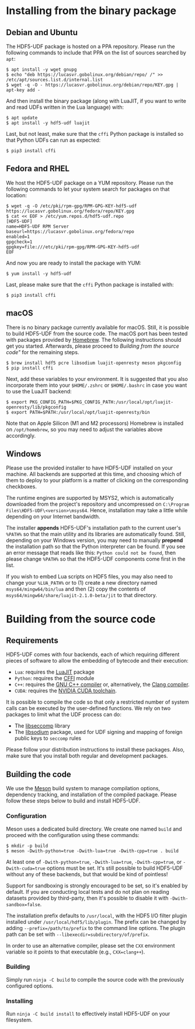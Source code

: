 # Installing from the binary package

## Debian and Ubuntu

The HDF5-UDF package is hosted on a PPA repository. Please run the following
commands to include that PPA on the list of sources searched by `apt`:

```
$ apt install -y wget gnupg
$ echo "deb https://lucasvr.gobolinux.org/debian/repo/ /" >> /etc/apt/sources.list.d/internal.list
$ wget -q -O - https://lucasvr.gobolinux.org/debian/repo/KEY.gpg | apt-key add -
```

And then install the binary package (along with LuaJIT, if you want to
write and read UDFs written in the Lua language) with:

```
$ apt update
$ apt install -y hdf5-udf luajit
```

Last, but not least, make sure that the `cffi` Python package is installed so
that Python UDFs can run as expected:

```
$ pip3 install cffi
```

## Fedora and RHEL

We host the HDF5-UDF package on a YUM repository. Please run the following
commands to let your system search for packages on that location:

```
$ wget -q -O /etc/pki/rpm-gpg/RPM-GPG-KEY-hdf5-udf https://lucasvr.gobolinux.org/fedora/repo/KEY.gpg
$ cat << EOF > /etc/yum.repos.d/hdf5-udf.repo
[HDF5-UDF]
name=HDF5-UDF RPM Server
baseurl=https://lucasvr.gobolinux.org/fedora/repo
enabled=1
gpgcheck=1
gpgkey=file:///etc/pki/rpm-gpg/RPM-GPG-KEY-hdf5-udf
EOF
```

And now you are ready to install the package with YUM:

```
$ yum install -y hdf5-udf
```

Last, please make sure that the `cffi` Python package is installed with:

```
$ pip3 install cffi
```

## macOS

There is no binary package currently available for macOS. Still, it is possible
to build HDF5-UDF from the source code. The macOS port has been tested with
packages provided by [Homebrew](https://brew.sh). The following instructions
should get you started. Afterwards, please proceed to *Building from the source
code"* for the remaining steps.

```
$ brew install hdf5 pcre libsodium luajit-openresty meson pkgconfig
$ pip install cffi
```

Next, add these variables to your environment. It is suggested that you
also incorporate them into your `$HOME/.zshrc` or `$HOME/.bashrc` in case
you want to use the LuaJIT backend:

```
$ export PKG_CONFIG_PATH=$PKG_CONFIG_PATH:/usr/local/opt/luajit-openresty/lib/pkgconfig
$ export PATH=$PATH:/usr/local/opt/luajit-openresty/bin
```

Note that on Apple Silicon (M1 and M2 processors) Homebrew is installed on
`/opt/homebrew`, so you may need to adjust the variables above accordingly.

## Windows

Please use the provided installer to have HDF5-UDF installed on your machine.
All backends are supported at this time, and choosing which of them to deploy to
your platform is a matter of clicking on the corresponding checkboxes.

The runtime engines are supported by MSYS2, which is automatically downloaded from
the project's repository and uncompressed on `C:\Program Files\HDF5-UDF\<version>\msys64`.
Hence, installation may take a little while depending on your Internet bandwidth.

The installer **appends** HDF5-UDF's installation path to the current user's `%PATH%`
so that the main utility and its libraries are automatically found. Still, depending
on your Windows version, you may need to manually **prepend** the installation path
so that the Python interpreter can be found. If you see an error message that reads
like this: `Python could not be found`, then please change `%PATH%` so that the
HDF5-UDF components come first in the list.

If you wish to embed Lua scripts on HDF5 files, you may also need to change your
`%LUA_PATH%` or to (1) create a new directory named `msys64/mingw64/bin/lua` and
then (2) copy the contents of `msys64/mingw64/share/luajit-2.1.0-beta/jit` to that
directory.


# Building from the source code

## Requirements

HDF5-UDF comes with four backends, each of which requiring different
pieces of software to allow the embedding of bytecode and their execution:

- `Lua`: requires the [LuaJIT](https://luajit.org/install.html) package
- `Python`: requires the [CFFI](https://pypi.org/project/cffi) module
- `C++`: requires the [GNU C++ compiler](https://gnu.org/software/gcc) or,
   alternatively, the [Clang compiler](https://clang.llvm.org).
- `CUDA`: requires the [NVIDIA CUDA toolchain](https://developer.nvidia.com/cuda-zone).

It is possible to compile the code so that only a restricted number of system
calls can be executed by the user-defined functions. We rely on two packages
to limit what the UDF process can do:

- The [libseccomp](https://github.com/seccomp/libseccomp) library
- The [libsodium](https://libsodium.gitbook.io) package, used for UDF signing
  and mapping of foreign public keys to `seccomp` rules

Please follow your distribution instructions to install these packages.
Also, make sure that you install both regular and development packages.

## Building the code

We use the [Meson](https://mesonbuild.com) build system to manage compilation
options, dependency tracking, and installation of the compiled package. Please
follow these steps below to build and install HDF5-UDF.

### Configuration

Meson uses a dedicated build directory. We create one named `build` and
proceed with the configuration using these commands:

```
$ mkdir -p build
$ meson -Dwith-python=true -Dwith-lua=true -Dwith-cpp=true . build
```

At least one of `-Dwith-python=true`, `-Dwith-lua=true`, `-Dwith-cpp=true`, or
`-Dwith-cuda=true` options must be set. It's still possible to build HDF5-UDF
without any of these backends, but that would be kind of pointless!

Support for sandboxing is strongly encouraged to be set, so it's enabled by default.
If you are conducting local tests and do not plan on reading datasets provided by
third-party, then it's possible to disable it with `-Dwith-sandbox=false`.

The installation prefix defaults to `/usr/local`, with the HDF5 I/O filter plugin
installed under `/usr/local/hdf5/lib/plugin`. The prefix can be changed by adding
`--prefix=/path/to/prefix` to the command line options. The plugin path can be set
with `--libexecdir=subdirectory/of/prefix`.

In order to use an alternative compiler, please set the `CXX` environment variable
so it points to that executable (e.g., `CXX=clang++`).

### Building

Simply run `ninja -C build` to compile the source code with the previously configured
options.

### Installing

Run `ninja -C build install` to effectively install HDF5-UDF on your filesystem.
